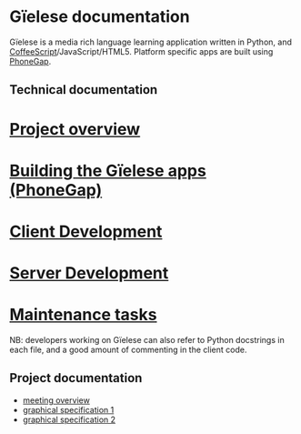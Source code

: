 #  Gïelese documentation


Gïelese is a media rich language learning application written in Python, and
[CoffeeScript](http://coffeescript.org/)/JavaScript/HTML5. Platform specific
apps are built using [PhoneGap](http://phonegap.com).


##  Technical documentation


# [Project overview](gielese/ProjectOverview.html)
# [Building the Gïelese apps (PhoneGap)](gielese/BuildingTheGieleseApps.html)
# [Client Development](gielese/ClientDevelopment.html)
# [Server Development](gielese/ServerDevelopment.html)
# [Maintenance tasks](gielese/GieleseRestarting.html)


NB: developers working on Gïelese can also refer to Python docstrings in each
file, and a good amount of commenting in the client code.


##  Project documentation


* [meeting overview](doc/admin/index.html)
* [graphical specification 1](doc/app_design_og_layout.pdf)
* [graphical specification 2](doc/app_design_og_layout_2.pdf)
